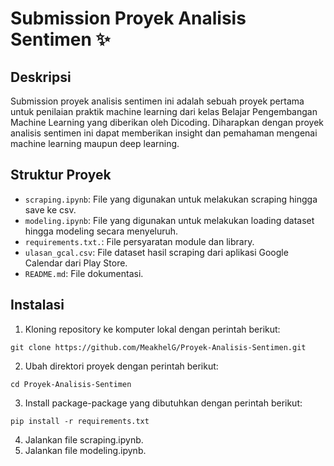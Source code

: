 # Submission Proyek Analisis Sentimen ✨

## Deskripsi
Submission proyek analisis sentimen ini adalah sebuah proyek pertama untuk penilaian praktik machine learning dari kelas Belajar Pengembangan Machine Learning yang diberikan oleh Dicoding. Diharapkan dengan proyek analisis sentimen ini dapat memberikan insight dan pemahaman mengenai machine learning maupun deep learning.

## Struktur Proyek
- `scraping.ipynb`: File yang digunakan untuk melakukan scraping hingga save ke csv.
- `modeling.ipynb`: File yang digunakan untuk melakukan loading dataset hingga modeling secara menyeluruh.
- `requirements.txt.`: File persyaratan module dan library.
- `ulasan_gcal.csv`: File dataset hasil scraping dari aplikasi Google Calendar dari Play Store.
- `README.md`: File dokumentasi.

## Instalasi
1. Kloning repository ke komputer lokal dengan perintah berikut:
```
git clone https://github.com/MeakhelG/Proyek-Analisis-Sentimen.git
```
2. Ubah direktori proyek dengan perintah berikut:
```
cd Proyek-Analisis-Sentimen
```
3. Install package-package yang dibutuhkan dengan perintah berikut:
```
pip install -r requirements.txt
```
4. Jalankan file scraping.ipynb.
5. Jalankan file modeling.ipynb.
